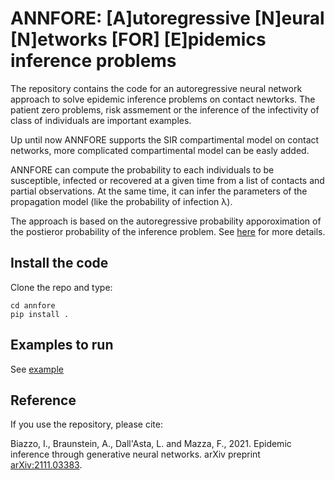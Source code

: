 # ANNFORE: [A]utoregressive [N]eural [N]etworks [FOR] [E]pidemics inference problems

The repository contains the code for an autoregressive neural network approach to solve epidemic inference problems on contact newtorks. The patient zero problems, risk assmement or the inference of the infectivity of class of individuals are important examples.

Up until now ANNFORE supports the SIR compartimental model on contact networks, more complicated compartimental model can be easly added.

ANNFORE can compute the probability to each individuals to be susceptible, infected or recovered at a given time from a list of contacts and partial observations.
At the same time, it can infer the parameters of the propagation model (like the probability of infection <span>&lambda;</span>).

The approach is based on the autoregressive probability apporoximation of the postieror probability of the inference problem. See [here](https://arxiv.org/abs/2111.03383) for more details.

## Install the code

Clone the repo and type: 
```
cd annfore 
pip install .
```

## Examples to run

See [example](./annfore/examples/first_example.ipynb) 

## Reference
If you use the repository, please cite: 

Biazzo, I., Braunstein, A., Dall'Asta, L. and Mazza, F., 2021. Epidemic inference through generative neural networks. arXiv preprint [arXiv:2111.03383](https://arxiv.org/abs/2111.03383).


